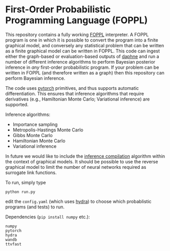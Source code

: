 # First-Order Probabilistic Programming Language (FOPPL)

This repository contains a fully working [FOPPL](https://arxiv.org/abs/1809.10756) interpreter. A FOPPL program is one in which it is possible to convert the program into a finite graphical model, and conversely any statistical problem that can be written as a finite graphical model can be written in FOPPL. This code can ingest either the graph-based or evaluation-based outputs of [daphne](https://github.com/plai-group/daphne) and run a number of different inference algorithms to perform Bayesian posterior inference in *any* first-order probabilistic program. If your problem can be written in FOPPL (and therefore written as a graph) then this repository can perform Bayesian inference.

The code uses [pytorch](https://pytorch.org/) primitives, and thus supports automatic differentiation. This ensures that inference algorithms that require derivatives (e.g., Hamiltonian Monte Carlo; Variational inference) are supported.

Inference algorithms:
- Importance sampling
- Metropolis-Hastings Monte Carlo
- Gibbs Monte Carlo
- Hamiltonian Monte Carlo
- Variational inference

In future we would like to include the [inference compilation](https://arxiv.org/abs/1610.09900) algorithm within the context of graphical models. It should be possible to use the reverse graphical model to limit the number of neural networks required as surrogate link functions.

To run, simply type

```
python run.py
```

edit the `config.yaml` (which uses [hydra](https://hydra.cc/docs/intro/)) to choose which probablistic programs (and tests) to run.

Dependencies (`pip install numpy` etc.):

```
numpy
pytorch
hydra
wandb
ttvfast
```
